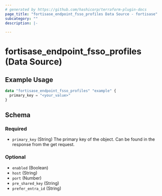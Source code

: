 ```yaml
---
# generated by https://github.com/hashicorp/terraform-plugin-docs
page_title: "fortisase_endpoint_fsso_profiles Data Source - fortisase"
subcategory: ""
description: |-
  
---
```


# fortisase_endpoint_fsso_profiles (Data Source)



## Example Usage

```terraform
data "fortisase_endpoint_fsso_profiles" "example" {
  primary_key = "<your_value>"
}
```

<!-- schema generated by tfplugindocs -->
## Schema

### Required

- `primary_key` (String) The primary key of the object. Can be found in the response from the get request.

### Optional

- `enabled` (Boolean)
- `host` (String)
- `port` (Number)
- `pre_shared_key` (String)
- `prefer_entra_id` (String)
